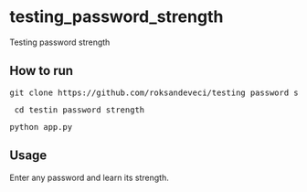 # testing_password_strength
Testing password strength
## How to run

<pre>git clone https://github.com/roksandeveci/testing_password_strength </pre>
<pre> cd testin_password_strength </pre>
<pre>python app.py </pre>

## Usage
Enter any password and learn its strength.

